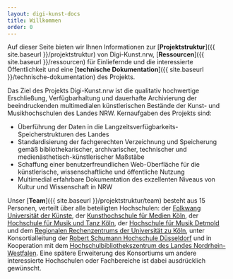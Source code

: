 ```yaml
---
layout: digi-kunst-docs
title: Willkommen
order: 0
---
```


Auf dieser Seite bieten wir Ihnen Informationen zur [**Projektstruktur**]({{ site.baseurl }}/projektstruktur) von Digi-Kunst.nrw, [**Ressourcen**]({{ site.baseurl }}/ressourcen) für Einliefernde und die interessierte Öffentlichkeit und eine [**technische Dokumentation**]({{ site.baseurl }}/technische-dokumentation) des Projekts. 

Das Ziel des Projekts Digi-Kunst.nrw ist die qualitativ hochwertige Erschließung, Verfügbarhaltung und dauerhafte Archivierung der beeindruckenden multimedialen künstlerischen Bestände der Kunst- und Musikhochschulen des Landes NRW. Kernaufgaben des Projekts sind:

* Überführung der Daten in die Langzeitsverfügbarkeits-Speicherstrukturen des Landes
* Standardisierung der fachgerechten Verzeichnung und Speicherung gemäß bibliothekarischer, archivarischer, technischer und medienästhetisch-künstlerischer Maßstäbe
* Schaffung einer benutzerfreundlichen Web-Oberfläche für die künstlerische, wissenschaftliche und öffentliche Nutzung
* Multimedial erfahrbare Dokumentation des exzellenten Niveaus von Kultur und Wissenschaft in NRW


Unser [**Team**]({{ site.baseurl }}/projektstruktur/team) besteht aus 15 Personen, verteilt über alle beteiligten Hochschulen: der [Folkwang Universität der Künste](https://www.folkwang-uni.de/home), der [Kunsthochschule für Medien Köln](https://www.khm.de/), der [Hochschule für Musik und Tanz Köln](https://www.hfmt-koeln.de/), der [Hochschule für Musik Detmold](https://www.hfm-detmold.de/) und dem [Regionalen Rechenzentrums der Universität zu Köln](https://rrzk.uni-koeln.de/), unter Konsortialleitung der [Robert Schumann Hochschule Düsseldorf](https://www.rsh-duesseldorf.de/) und in Kooperation mit dem [Hochschulbibliothekszentrum des Landes Nordrhein-Westfalen](https://www.hbz-nrw.de/). Eine spätere Erweiterung des Konsortiums um andere interessierte Hochschulen oder Fachbereiche ist dabei ausdrücklich gewünscht.